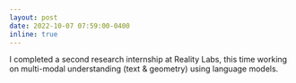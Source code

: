 ```yaml
---
layout: post
date: 2022-10-07 07:59:00-0400
inline: true
---
```


I completed a second research internship at Reality Labs, this time working on multi-modal understanding (text & geometry) using language models.